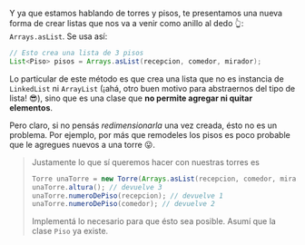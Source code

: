 Y ya que estamos hablando de torres y pisos, te presentamos una nueva forma de crear listas que nos va a venir como anillo al dedo :point_up_2:: `Arrays.asList`. Se usa así: 

```java
// Esto crea una lista de 3 pisos
List<Piso> pisos = Arrays.asList(recepcion, comedor, mirador);
```

Lo particular de este método es que crea una lista que no es instancia de `LinkedList` ni `ArrayList` (¡ahá, otro buen motivo para abstraernos del tipo de lista! :sunglasses:), sino que es una clase que **no permite agregar ni quitar elementos**. 

Pero claro, si no pensás _redimensionarla_ una vez creada, ésto no es un problema. Por ejemplo, por más que remodeles los pisos es poco probable que le agregues nuevos a una torre :stuck_out_tongue:.

> Justamente lo que sí queremos hacer con nuestras torres es
> 
> ```java
> Torre unaTorre = new Torre(Arrays.asList(recepcion, comedor, mirador);
> unaTorre.altura(); // devuelve 3
> unaTorre.numeroDePiso(recepcion); // devuelve 1
> unaTorre.numeroDePiso(comedor); // devuelve 2
> ```
> 
> Implementá lo necesario para que ésto sea posible. Asumí que la clase `Piso` ya existe. 


